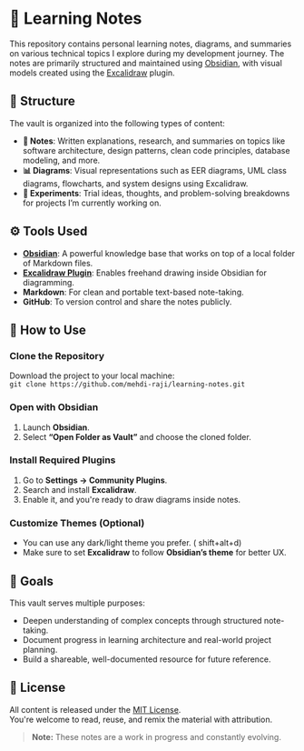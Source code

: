 # 🧠 Learning Notes

This repository contains personal learning notes, diagrams, and summaries on various technical topics I explore during my development journey. The notes are primarily structured and maintained using [Obsidian](https://obsidian.md/), with visual models created using the [Excalidraw](https://excalidraw.com/) plugin.

## 📂 Structure

The vault is organized into the following types of content:

- **📘 Notes**: Written explanations, research, and summaries on topics like software architecture, design patterns, clean code principles, database modeling, and more.
- **📊 Diagrams**: Visual representations such as EER diagrams, UML class diagrams, flowcharts, and system designs using Excalidraw.
- **🧪 Experiments**: Trial ideas, thoughts, and problem-solving breakdowns for projects I’m currently working on.

## ⚙️ Tools Used

- **[Obsidian](https://obsidian.md/)**: A powerful knowledge base that works on top of a local folder of Markdown files.
- **[Excalidraw Plugin](https://github.com/zsviczian/obsidian-excalidraw-plugin)**: Enables freehand drawing inside Obsidian for diagramming.
- **Markdown**: For clean and portable text-based note-taking.
- **GitHub**: To version control and share the notes publicly.

## 📌 How to Use

### Clone the Repository 
   Download the project to your local machine:  
   `git clone https://github.com/mehdi-raji/learning-notes.git`
   
### Open with Obsidian

1. Launch **Obsidian**.
2. Select **“Open Folder as Vault”** and choose the cloned folder.

### Install Required Plugins

1. Go to **Settings → Community Plugins**.
2. Search and install **Excalidraw**.
3. Enable it, and you're ready to draw diagrams inside notes.

### Customize Themes (Optional)

- You can use any dark/light theme you prefer. ( shift+alt+d)
- Make sure to set **Excalidraw** to follow **Obsidian’s theme** for better UX.

## 🧭 Goals

This vault serves multiple purposes:

- Deepen understanding of complex concepts through structured note-taking.
- Document progress in learning architecture and real-world project planning.
- Build a shareable, well-documented resource for future reference.

## 📄 License

All content is released under the [MIT License](./LICENSE).  
You're welcome to read, reuse, and remix the material with attribution.

> **Note:** These notes are a work in progress and constantly evolving.
  
   
